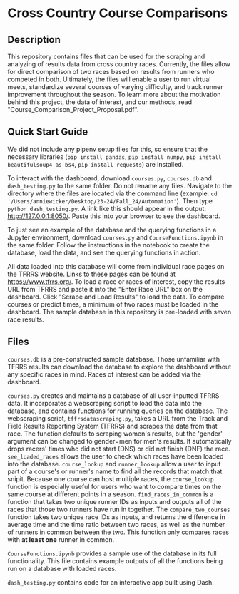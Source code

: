 # Cross Country Course Comparisons
## Description
This repository contains files that can be used for the scraping and analyzing of results data from cross country races. Currently, the files allow for direct comparison of two races based on results from runners who competed in both. Ultimately, the files will enable a user to run virtual meets, standardize several courses of varying difficulty, and track runner improvement throughout the season. To learn more about the motivation behind this project, the data of interest, and our methods, read "Course_Comparison_Project_Proposal.pdf". 

## Quick Start Guide
We did not include any pipenv setup files for this, so ensure that the necessary libraries (`pip install pandas`, `pip install numpy`, `pip install beautifulsoup4 as bs4`, `pip install requests`) are installed.

To interact with the dashboard, download `courses.py`, `courses.db` and `dash_testing.py` to the same folder. Do not rename any files. Navigate to the directory where the files are located via the command line (example: `cd '/Users/anniewicker/Desktop/23-24/Fall_24/Automation'`). Then type `python dash_testing.py`. A link like this should appear in the output: http://127.0.0.1:8050/. Paste this into your browser to see the dashboard. 

To just see an example of the database and the querying functions in a Jupyter environment, download `courses.py` and `CourseFunctions.ipynb` in the same folder. Follow the instructions in the notebook to create the database, load the data, and see the querying functions in action. 

All data loaded into this database will come from individual race pages on the TFRRS website. Links to these pages can be found at https://www.tfrrs.org/. To load a race or races of interest, copy the results URL from TFRRS and paste it into the "Enter Race URL" box on the dashboard. Click "Scrape and Load Results" to load the data. To compare courses or predict times, a minimum of two races must be loaded in the dashboard. The sample database in this repository is pre-loaded with seven race results. 

## Files
`courses.db` is a pre-constructed sample database. Those unfamiliar with TFRRS results can download the database to explore the dashboard without any specific races in mind. Races of interest can be added via the dashboard. 

`courses.py` creates and maintains a database of all user-inputted TFRRS data. It incorporates a webscraping script to load the data into the database, and contains functions for running queries on the database. The webscraping script, `tffrsdatascraping.py`, takes a URL from the Track and Field Results Reporting System (TFRRS) and scrapes the data from that race. The function defaults to scraping women's results, but the 'gender' argument can be changed to gender=men for men's results. It automatically drops racers' times who did not start (DNS) or did not finish (DNF) the race. 
`see_loaded_races` allows the user to check which races have been loaded into the database. `course_lookup` and `runner_lookup` allow a user to input part of a course's or runner's name to find all the records that match that snipit. Because one course can host multiple races, the `course_lookup` function is especially useful for users who want to compare times on the same course at different points in a season. `find_races_in_common` is a function that takes two unique runner IDs as inputs and outputs all of the races that those two runners have run in together. The `compare_two_courses` function takes two unique race IDs as inputs, and returns the difference in average time and the time ratio between two races, as well as the number of runners in common between the two. This function only compares races with **at least one** runner in common. 

`CourseFunctions.ipynb` provides a sample use of the database in its full functionality. This file contains example outputs of all the functions being run on a database with loaded races. 

`dash_testing.py` contains code for an interactive app built using Dash. 
